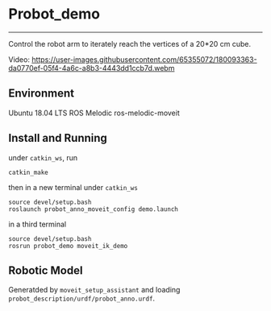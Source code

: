 # Probot_demo
---
Control the robot arm to iterately reach the vertices of a 20*20 cm cube.

Video: https://user-images.githubusercontent.com/65355072/180093363-da0770ef-05f4-4a6c-a8b3-4443dd1ccb7d.webm
## Environment
Ubuntu 18.04 LTS
ROS Melodic
ros-melodic-moveit
## Install and Running
under `catkin_ws`, run
```
catkin_make
```
then in a new terminal under `catkin_ws`
```
source devel/setup.bash
roslaunch probot_anno_moveit_config demo.launch 
```
in a third terminal
```
source devel/setup.bash
rosrun probot_demo moveit_ik_demo 
```
## Robotic Model
Generatded by `moveit_setup_assistant` and loading `probot_description/urdf/probot_anno.urdf`.
